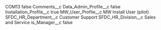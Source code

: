 <?xml version="1.0" encoding="UTF-8"?>
<CustomMetadata xmlns="http://soap.sforce.com/2006/04/metadata" xmlns:xsi="http://www.w3.org/2001/XMLSchema-instance" xmlns:xsd="http://www.w3.org/2001/XMLSchema">
    <label>COM13</label>
    <protected>false</protected>
    <values>
        <field>Comments__c</field>
        <value xsi:nil="true"/>
    </values>
    <values>
        <field>Data_Admin_Profile__c</field>
        <value xsi:type="xsd:boolean">false</value>
    </values>
    <values>
        <field>Installation_Profile__c</field>
        <value xsi:type="xsd:boolean">true</value>
    </values>
    <values>
        <field>MW_User_Profile__c</field>
        <value xsi:type="xsd:string">MW Install User (pilot)</value>
    </values>
    <values>
        <field>SFDC_HR_Department__c</field>
        <value xsi:type="xsd:string">Customer Support</value>
    </values>
    <values>
        <field>SFDC_HR_Division__c</field>
        <value xsi:type="xsd:string">Sales and Service</value>
    </values>
    <values>
        <field>is_Manager__c</field>
        <value xsi:type="xsd:boolean">false</value>
    </values>
</CustomMetadata>
